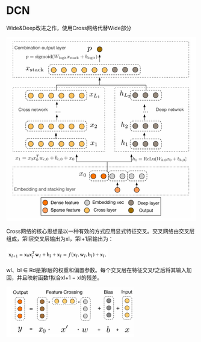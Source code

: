 # DCN

Wide&Deep改进之作，使用Cross网络代替Wide部分

![image-20241206212512119](./assets/image-20241206212512119.png)

Cross网络的核心思想是以一种有效的方式应用显式特征交叉。交叉网络由交叉层组成，第l层交叉层输出为xl，第l+1层输出为：

<img src="./assets/image-20241206212600530.png" alt="image-20241206212600530" style="zoom: 67%;" />

wl、bl ∈ Rd是第l层的权重和偏置参数。每个交叉层在特征交叉f之后将其输入加回，并且映射函数f拟合xl+1 − xl的残差。

<img src="./assets/image-20241206212917514.png" alt="image-20241206212917514" style="zoom:67%;" />


